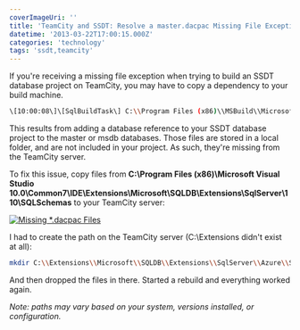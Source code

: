 ```yaml
---
coverImageUri: ''
title: 'TeamCity and SSDT: Resolve a master.dacpac Missing File Exception'
datetime: '2013-03-22T17:00:15.000Z'
categories: 'technology'
tags: 'ssdt,teamcity'
---
```


If you're receiving a missing file exception when trying to build an SSDT
database project on TeamCity, you may have to copy a dependency to your build
machine.

```bash
\[10:00:08\]\[SqlBuildTask\] C:\\Program Files (x86)\\MSBuild\\Microsoft\\VisualStudio\\v10.0\\SSDT\\Microsoft.Data.Tools.Schema.SqlTasks.targets(494, 5): error SQL72027: File "C:\\Extensions\\Microsoft\\SQLDB\\Extensions\\SqlServer\\Azure\\SqlSchemas\\master.dacpac" does not exist.
```

This results from adding a database reference to your SSDT database project to
the master or msdb databases. Those files are stored in a local folder, and are
not included in your project. As such, they're missing from the TeamCity server.

To fix this issue, copy files from **C:\\Program Files (x86)\\Microsoft Visual
Studio
10.0\\Common7\\IDE\\Extensions\\Microsoft\\SQLDB\\Extensions\\SqlServer\\110\\SQLSchemas**
to your TeamCity server:

[![Missing *.dacpac Files](http://assets.brandonmartinez.com/brandonmartinez/2013/03/dacpac-575x86.png)](http://assets.brandonmartinez.com/brandonmartinez/2013/03/dacpac.png)

I had to create the path on the TeamCity server (C:\\Extensions didn't exist at
all):

```bash
mkdir C:\\Extensions\\Microsoft\\SQLDB\\Extensions\\SqlServer\\Azure\\SqlSchemas\\
```

And then dropped the files in there. Started a rebuild and everything worked
again.

_Note: paths may vary based on your system, versions installed, or
configuration._
